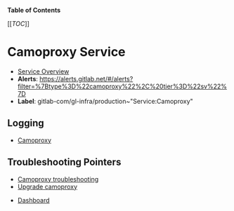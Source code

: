 <!-- MARKER: do not edit this section directly. Edit services/service-catalog.yml then run scripts/generate-docs -->

**Table of Contents**

[[_TOC_]]

# Camoproxy Service

* [Service Overview](https://dashboards.gitlab.net/d/camoproxy-main/camoproxy-overview)
* **Alerts**: <https://alerts.gitlab.net/#/alerts?filter=%7Btype%3D%22camoproxy%22%2C%20tier%3D%22sv%22%7D>
* **Label**: gitlab-com/gl-infra/production~"Service:Camoproxy"

## Logging

* [Camoproxy](https://log.gprd.gitlab.net/goto/f86d35a17e46e0de9d8454b3a5d4387f)

## Troubleshooting Pointers

* [Camoproxy troubleshooting](camoproxy.md)
* [Upgrade camoproxy](upgrade-camoproxy.md)
<!-- END_MARKER -->

<!-- ## Summary -->

<!-- ## Architecture -->

<!-- ## Performance -->

<!-- ## Scalability -->

<!-- ## Availability -->

<!-- ## Durability -->

<!-- ## Security/Compliance -->

<!-- ## Monitoring/Alerting -->

* [Dashboard](https://dashboards.gitlab.net/d/camoproxy-main/camoproxy-overview?orgId=1)

<!-- ## Links to further Documentation -->
